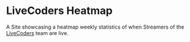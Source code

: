# LiveCoders Heatmap

A Site showcasing a heatmap weekly statistics of when Streamers of the [LiveCoders](https://livecoders.dev) team are live.
